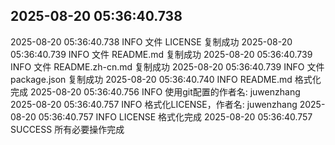## 2025-08-20 05:36:40.738
2025-08-20 05:36:40.738 INFO 文件 LICENSE 复制成功
2025-08-20 05:36:40.739 INFO 文件 README.md 复制成功
2025-08-20 05:36:40.739 INFO 文件 README.zh-cn.md 复制成功
2025-08-20 05:36:40.739 INFO 文件 package.json 复制成功
2025-08-20 05:36:40.740 INFO README.md 格式化完成
2025-08-20 05:36:40.756 INFO 使用git配置的作者名: juwenzhang
2025-08-20 05:36:40.757 INFO 格式化LICENSE，作者名: juwenzhang
2025-08-20 05:36:40.757 INFO LICENSE 格式化完成
2025-08-20 05:36:40.757 SUCCESS 所有必要操作完成



